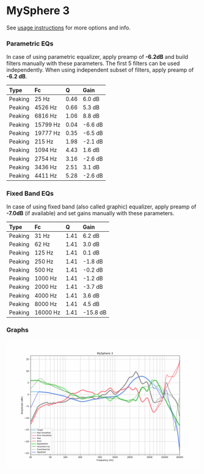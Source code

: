 # MySphere 3
See [usage instructions](https://github.com/jaakkopasanen/AutoEq#usage) for more options and info.

### Parametric EQs
In case of using parametric equalizer, apply preamp of **-6.2dB** and build filters manually
with these parameters. The first 5 filters can be used independently.
When using independent subset of filters, apply preamp of **-6.2 dB**.

| Type    | Fc       |    Q | Gain    |
|:--------|:---------|:-----|:--------|
| Peaking | 25 Hz    | 0.46 | 6.0 dB  |
| Peaking | 4526 Hz  | 0.66 | 5.3 dB  |
| Peaking | 6816 Hz  | 1.06 | 8.8 dB  |
| Peaking | 15799 Hz | 0.04 | -6.6 dB |
| Peaking | 19777 Hz | 0.35 | -6.5 dB |
| Peaking | 215 Hz   | 1.98 | -2.1 dB |
| Peaking | 1094 Hz  | 4.43 | 1.6 dB  |
| Peaking | 2754 Hz  | 3.16 | -2.6 dB |
| Peaking | 3436 Hz  | 2.51 | 3.1 dB  |
| Peaking | 4411 Hz  | 5.28 | -2.6 dB |

### Fixed Band EQs
In case of using fixed band (also called graphic) equalizer, apply preamp of **-7.0dB**
(if available) and set gains manually with these parameters.

| Type    | Fc       |    Q | Gain     |
|:--------|:---------|:-----|:---------|
| Peaking | 31 Hz    | 1.41 | 6.2 dB   |
| Peaking | 62 Hz    | 1.41 | 3.0 dB   |
| Peaking | 125 Hz   | 1.41 | 0.1 dB   |
| Peaking | 250 Hz   | 1.41 | -1.8 dB  |
| Peaking | 500 Hz   | 1.41 | -0.2 dB  |
| Peaking | 1000 Hz  | 1.41 | -1.2 dB  |
| Peaking | 2000 Hz  | 1.41 | -3.7 dB  |
| Peaking | 4000 Hz  | 1.41 | 3.6 dB   |
| Peaking | 8000 Hz  | 1.41 | 4.5 dB   |
| Peaking | 16000 Hz | 1.41 | -15.8 dB |

### Graphs
![](./MySphere%203.png)